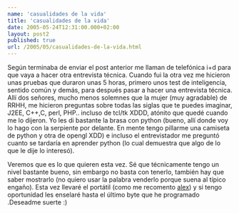 ```yaml
---
name: 'casualidades de la vida'
title: 'casualidades de la vida'
date: 2005-05-24T12:31:00.000+02:00
layout: post2
published: true
url: /2005/05/casualidades-de-la-vida.html
---
```


Según terminaba de enviar el post anterior me llaman de telefónica i+d para que vaya a hacer otra entrevista técnica. Cuando fui la otra vez me hicieron unas pruebas que duraron unas 5 horas, primero unos test de inteligencia, sentido común y demás, para después pasar a hacer una entrevista técnica. Allí dos señores, mucho menos solemnes que la mujer (muy agradable) de RRHH, me hicieron preguntas sobre todas las siglas que te puedes imaginar, J2EE, C++,C, perl, PHP.. incluso de tcl/tk XDDD, atónito que quedé cuando me lo dijeron. Yo les di bastante la brasa con python (bueno, allí donde voy lo hago con la serpiente por delante. En mente tengo pillarme una camiseta de python y otra de opengl XDD) e incluso el entrevistador me preguntó cuanto se tardaría en aprender python (lo cual demuestra que algo de lo que le dije lo interesó).  
  
Veremos que es lo que quieren esta vez. Sé que técnicamente tengo un nivel bastante bueno, sin embargo no basta con tenerlo, también hay que saber mostrarlo (no quiero usar la palabra venderlo porque suena al típico engaño). Esta vez llevaré el portátil (como me recomento [alex](http://aleamb.net)) y si tengo oportunidad les enselaré hasta el último byte que he programado .Deseadme suerte :)